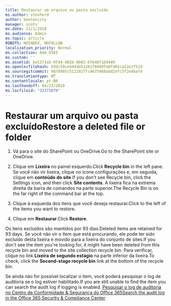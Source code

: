 ```yaml
---
title: Restaurar um arquivo ou pasta excluído
ms.author: stevhord
author: bentoncity
manager: scotv
ms.date: 11/1/2018
ms.audience: Admin
ms.topic: article
ROBOTS: NOINDEX, NOFOLLOW
localization_priority: Normal
ms.collection: Adm_O365
ms.custom: ''
ms.assetid: ba1573a5-9f44-482b-8082-6f648f169449
ms.openlocfilehash: 93dc59ce44dab51281f0480fe0f401ca22e1f519
ms.sourcegitcommit: 9d78905c512192ffc4675468abd2efc5f2e4baf4
ms.translationtype: MT
ms.contentlocale: pt-BR
ms.lasthandoff: 04/23/2019
ms.locfileid: "32371070"
---
```

# <a name="restore-a-deleted-file-or-folder"></a><span data-ttu-id="454f4-102">Restaurar um arquivo ou pasta excluído</span><span class="sxs-lookup"><span data-stu-id="454f4-102">Restore a deleted file or folder</span></span>

1. <span data-ttu-id="454f4-103">Vá para o site do SharePoint ou OneDrive.</span><span class="sxs-lookup"><span data-stu-id="454f4-103">Go to the SharePoint site or OneDrive.</span></span>
    
2. <span data-ttu-id="454f4-104">Clique em **Lixeira** no painel esquerdo.</span><span class="sxs-lookup"><span data-stu-id="454f4-104">Click **Recycle bin** in the left pane.</span></span> <span data-ttu-id="454f4-105">Se você não vir lixeira, clique no ícone configurações e, em seguida, clique em **conteúdo do site**.</span><span class="sxs-lookup"><span data-stu-id="454f4-105">If you don't see Recycle bin, click the Settings icon, and then click **Site contents**.</span></span> <span data-ttu-id="454f4-106">A lixeira fica na extrema direita da barra de comandos na parte superior.</span><span class="sxs-lookup"><span data-stu-id="454f4-106">The Recycle Bin is on the far right of the command bar at the top.</span></span>
    
3. <span data-ttu-id="454f4-107">Clique à esquerda dos itens que você deseja restaurar.</span><span class="sxs-lookup"><span data-stu-id="454f4-107">Click to the left of the items you want to restore.</span></span>
    
4. <span data-ttu-id="454f4-108">Clique em **Restaurar**.</span><span class="sxs-lookup"><span data-stu-id="454f4-108">Click **Restore**.</span></span>
    
<span data-ttu-id="454f4-109">Os itens excluídos são mantidos por 93 dias.</span><span class="sxs-lookup"><span data-stu-id="454f4-109">Deleted items are retained for 93 days.</span></span> <span data-ttu-id="454f4-110">Se você não vir o item que está procurando, ele pode ter sido excluído desta lixeira e movido para a lixeira do conjunto de sites.</span><span class="sxs-lookup"><span data-stu-id="454f4-110">If you don't see the item you're looking for, it might have been deleted from this recycle bin and moved to the site collection recycle bin.</span></span> <span data-ttu-id="454f4-111">Para verificar, clique no link **Lixeira de segundo estágio** na parte inferior da lixeira.</span><span class="sxs-lookup"><span data-stu-id="454f4-111">To check, click the **Second-stage recycle bin** link at the bottom of the recycle bin.</span></span> 
  
<span data-ttu-id="454f4-112">Se ainda não for possível localizar o item, você poderá pesquisar o log de auditoria se o log estiver habilitado.</span><span class="sxs-lookup"><span data-stu-id="454f4-112">If you are still unable to find the item you can search the audit log if logging is enabled.</span></span> [<span data-ttu-id="454f4-113">Pesquisar o log de auditoria no Centro de Conformidade &amp; Segurança do Office 365</span><span class="sxs-lookup"><span data-stu-id="454f4-113">Search the audit log in the Office 365 Security &amp; Compliance Center</span></span>](https://support.office.com/article/0d4d0f35-390b-4518-800e-0c7ec95e946c.aspx)
  

